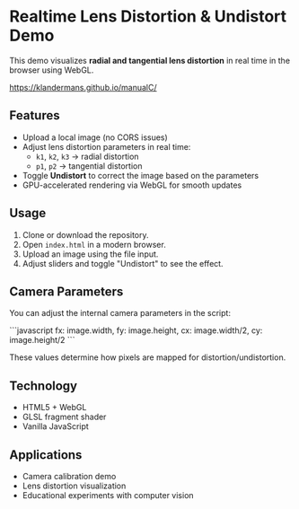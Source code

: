 # Realtime Lens Distortion & Undistort Demo

This demo visualizes **radial and tangential lens distortion** in real time in the browser using WebGL.

<a href=https://klandermans.github.io/manualC/>https://klandermans.github.io/manualC/</a>

## Features
- Upload a local image (no CORS issues)
- Adjust lens distortion parameters in real time:
  - `k1`, `k2`, `k3` → radial distortion
  - `p1`, `p2` → tangential distortion
- Toggle **Undistort** to correct the image based on the parameters
- GPU-accelerated rendering via WebGL for smooth updates

## Usage
1. Clone or download the repository.
2. Open `index.html` in a modern browser.
3. Upload an image using the file input.
4. Adjust sliders and toggle "Undistort" to see the effect.

## Camera Parameters
You can adjust the internal camera parameters in the script:

\`\`\`javascript
fx: image.width,
fy: image.height,
cx: image.width/2,
cy: image.height/2
\`\`\`

These values determine how pixels are mapped for distortion/undistortion.

## Technology
- HTML5 + WebGL
- GLSL fragment shader
- Vanilla JavaScript

## Applications
- Camera calibration demo
- Lens distortion visualization
- Educational experiments with computer vision

